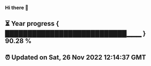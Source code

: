 ### Hi there 👋
⏳ Year progress { ███████████████████████████▁▁▁ } 90.28 %
---
⏰ Updated on Sat, 26 Nov 2022 12:14:37 GMT
---

